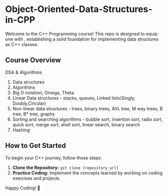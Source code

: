 # Object-Oriented-Data-Structures-in-CPP

Welcome to the C++ Programming course! This repo is designed to equip one with , establishing a solid foundation for implementing data structures as C++ classes.

## Course Overview

DSA & Algorithms
1. Data structures
2. Algorithms
3. Big O notation, Omega, Theta
4. Linear Data structures - stacks, queues, Linked lists(Singly, Doubly,Circular)
5. Non-linear data structures - trees, binary trees, AVL tree, M way trees, B tree, B* tree, graphs
6. Sorting and searching algorithms - bubble sort, insertion sort, radix sort, quick sort, merge sort, shell sort, linear search, binary search
7. Hashing 


## How to Get Started

To begin your C++ journey, follow these steps:

1. **Clone the Repository:** `git clone [repository_url]`
2. **Practice Coding:** Implement the concepts learned by working on coding exercises and projects.


Happy Coding! 🚀
